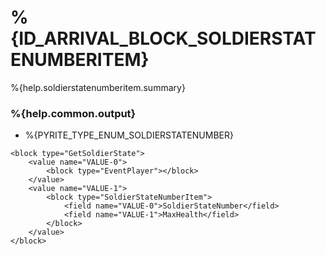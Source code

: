 # %{ID_ARRIVAL_BLOCK_SOLDIERSTATENUMBERITEM}

%{help.soldierstatenumberitem.summary}

### %{help.common.output}

-   %{PYRITE_TYPE_ENUM_SOLDIERSTATENUMBER}

```
<block type="GetSoldierState">
    <value name="VALUE-0">
        <block type="EventPlayer"></block>
    </value>
    <value name="VALUE-1">
        <block type="SoldierStateNumberItem">
            <field name="VALUE-0">SoldierStateNumber</field>
            <field name="VALUE-1">MaxHealth</field>
        </block>
    </value>
</block>
```
